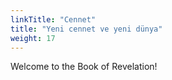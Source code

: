 ```yaml
---
linkTitle: "Cennet"
title: "Yeni cennet ve yeni dünya"
weight: 17
---
```


Welcome to the Book of Revelation!

<!--more-->
